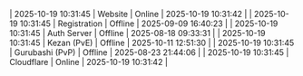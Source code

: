 | 2025-10-19 10:31:45 | Website | Online | 2025-10-19 10:31:42 |
| 2025-10-19 10:31:45 | Registration | Offline | 2025-09-09 16:40:23 |
| 2025-10-19 10:31:45 | Auth Server | Offline | 2025-08-18 09:33:31 |
| 2025-10-19 10:31:45 | Kezan (PvE) | Offline | 2025-10-11 12:51:30 |
| 2025-10-19 10:31:45 | Gurubashi (PvP) | Offline | 2025-08-23 21:44:06 |
| 2025-10-19 10:31:45 | Cloudflare | Online | 2025-10-19 10:31:42 |
